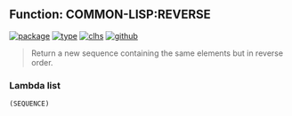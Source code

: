 ## Function: COMMON-LISP:REVERSE
[![package](https://img.shields.io/badge/Package-COMMON--LISP-5f9ea0.svg?style=social&colorA=999999)](../) [![type](https://img.shields.io/badge/Type-Function-5f9ea0.svg?style=social&colorA=999999)](../#function) [![clhs](https://img.shields.io/badge/CLHS-REVERSE-5f9ea0.svg?style=social&colorA=999999)](http://www.lispworks.com/documentation/HyperSpec/Body/f_revers.htm) [![github](https://img.shields.io/badge/GitHub-View_the_source-5f9ea0.svg?style=social&colorA=999999&logo=github)](https://github.com/sbcl/sbcl/blob/master/src/code/seq.lisp/) 

> Return a new sequence containing the same elements but in reverse order.

### Lambda list
```
(SEQUENCE)
```
